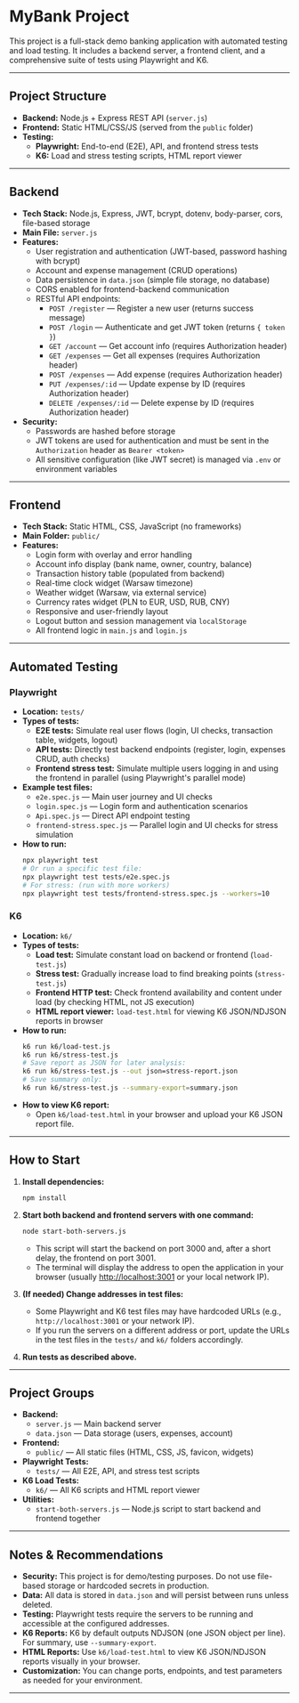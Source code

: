 # MyBank Project

This project is a full-stack demo banking application with automated testing and load testing. It includes a backend server, a frontend client, and a comprehensive suite of tests using Playwright and K6.

---

## Project Structure

- **Backend:** Node.js + Express REST API (`server.js`)
- **Frontend:** Static HTML/CSS/JS (served from the `public` folder)
- **Testing:**
  - **Playwright:** End-to-end (E2E), API, and frontend stress tests
  - **K6:** Load and stress testing scripts, HTML report viewer

---

## Backend

- **Tech Stack:** Node.js, Express, JWT, bcrypt, dotenv, body-parser, cors, file-based storage
- **Main File:** `server.js`
- **Features:**
  - User registration and authentication (JWT-based, password hashing with bcrypt)
  - Account and expense management (CRUD operations)
  - Data persistence in `data.json` (simple file storage, no database)
  - CORS enabled for frontend-backend communication
  - RESTful API endpoints:
    - `POST /register` — Register a new user (returns success message)
    - `POST /login` — Authenticate and get JWT token (returns `{ token }`)
    - `GET /account` — Get account info (requires Authorization header)
    - `GET /expenses` — Get all expenses (requires Authorization header)
    - `POST /expenses` — Add expense (requires Authorization header)
    - `PUT /expenses/:id` — Update expense by ID (requires Authorization header)
    - `DELETE /expenses/:id` — Delete expense by ID (requires Authorization header)
- **Security:**
  - Passwords are hashed before storage
  - JWT tokens are used for authentication and must be sent in the `Authorization` header as `Bearer <token>`
  - All sensitive configuration (like JWT secret) is managed via `.env` or environment variables

---

## Frontend

- **Tech Stack:** Static HTML, CSS, JavaScript (no frameworks)
- **Main Folder:** `public/`
- **Features:**
  - Login form with overlay and error handling
  - Account info display (bank name, owner, country, balance)
  - Transaction history table (populated from backend)
  - Real-time clock widget (Warsaw timezone)
  - Weather widget (Warsaw, via external service)
  - Currency rates widget (PLN to EUR, USD, RUB, CNY)
  - Responsive and user-friendly layout
  - Logout button and session management via `localStorage`
  - All frontend logic in `main.js` and `login.js`

---

## Automated Testing

### Playwright

- **Location:** `tests/`
- **Types of tests:**
  - **E2E tests:** Simulate real user flows (login, UI checks, transaction table, widgets, logout)
  - **API tests:** Directly test backend endpoints (register, login, expenses CRUD, auth checks)
  - **Frontend stress test:** Simulate multiple users logging in and using the frontend in parallel (using Playwright's parallel mode)
- **Example test files:**
  - `e2e.spec.js` — Main user journey and UI checks
  - `login.spec.js` — Login form and authentication scenarios
  - `Api.spec.js` — Direct API endpoint testing
  - `frontend-stress.spec.js` — Parallel login and UI checks for stress simulation
- **How to run:**
  ```sh
  npx playwright test
  # Or run a specific test file:
  npx playwright test tests/e2e.spec.js
  # For stress: (run with more workers)
  npx playwright test tests/frontend-stress.spec.js --workers=10
  ```

### K6

- **Location:** `k6/`
- **Types of tests:**
  - **Load test:** Simulate constant load on backend or frontend (`load-test.js`)
  - **Stress test:** Gradually increase load to find breaking points (`stress-test.js`)
  - **Frontend HTTP test:** Check frontend availability and content under load (by checking HTML, not JS execution)
  - **HTML report viewer:** `load-test.html` for viewing K6 JSON/NDJSON reports in browser
- **How to run:**
  ```sh
  k6 run k6/load-test.js
  k6 run k6/stress-test.js
  # Save report as JSON for later analysis:
  k6 run k6/stress-test.js --out json=stress-report.json
  # Save summary only:
  k6 run k6/stress-test.js --summary-export=summary.json
  ```
- **How to view K6 report:**
  - Open `k6/load-test.html` in your browser and upload your K6 JSON report file.

---

## How to Start

1. **Install dependencies:**
   ```sh
   npm install
   ```

2. **Start both backend and frontend servers with one command:**
   ```sh
   node start-both-servers.js
   ```
   - This script will start the backend on port 3000 and, after a short delay, the frontend on port 3001.
   - The terminal will display the address to open the application in your browser (usually [http://localhost:3001](http://localhost:3001) or your local network IP).

3. **(If needed) Change addresses in test files:**
   - Some Playwright and K6 test files may have hardcoded URLs (e.g., `http://localhost:3001` or your network IP).
   - If you run the servers on a different address or port, update the URLs in the test files in the `tests/` and `k6/` folders accordingly.

4. **Run tests as described above.**

---

## Project Groups

- **Backend:**  
  - `server.js` — Main backend server
  - `data.json` — Data storage (users, expenses, account)
- **Frontend:**  
  - `public/` — All static files (HTML, CSS, JS, favicon, widgets)
- **Playwright Tests:**  
  - `tests/` — All E2E, API, and stress test scripts
- **K6 Load Tests:**  
  - `k6/` — All K6 scripts and HTML report viewer
- **Utilities:**  
  - `start-both-servers.js` — Node.js script to start backend and frontend together

---

## Notes & Recommendations

- **Security:** This project is for demo/testing purposes. Do not use file-based storage or hardcoded secrets in production.
- **Data:** All data is stored in `data.json` and will persist between runs unless deleted.
- **Testing:** Playwright tests require the servers to be running and accessible at the configured addresses.
- **K6 Reports:** K6 by default outputs NDJSON (one JSON object per line). For summary, use `--summary-export`.
- **HTML Reports:** Use `k6/load-test.html` to view K6 JSON/NDJSON reports visually in your browser.
- **Customization:** You can change ports, endpoints, and test parameters as needed for your environment.

---
